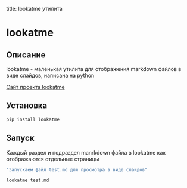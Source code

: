 title: lookatme утилита

# lookatme

## Описание
lookatme - маленькая утилита для отображения markdown файлов в виде слайдов, написана на python

[Сайт проекта lookatme](https://lookatme.readthedocs.io/en/v2.3.2/)

## Установка

```bash
pip install lookatme
```

## Запуск
Каждый раздел и подраздел manrkdown  файла в lookatme как  отображаются отдельные страницы 

```bash
"Запускаем файл test.md для просмотра в виде слайдов"

lookatme test.md
```

